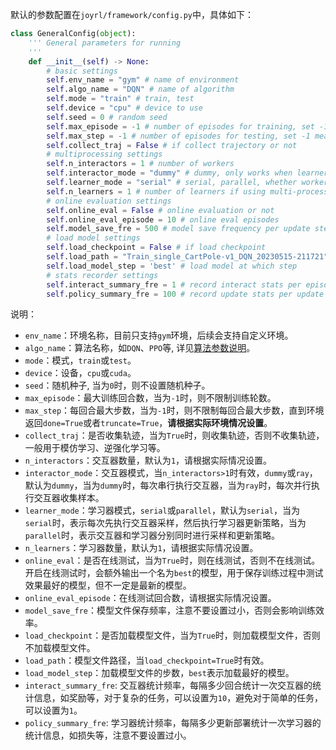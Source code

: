 
默认的参数配置在`joyrl/framework/config.py`中，具体如下：

``` python
class GeneralConfig(object):
    ''' General parameters for running
    '''
    def __init__(self) -> None:
        # basic settings
        self.env_name = "gym" # name of environment
        self.algo_name = "DQN" # name of algorithm
        self.mode = "train" # train, test
        self.device = "cpu" # device to use
        self.seed = 0 # random seed
        self.max_episode = -1 # number of episodes for training, set -1 to keep running
        self.max_step = -1 # number of episodes for testing, set -1 means unlimited steps
        self.collect_traj = False # if collect trajectory or not
        # multiprocessing settings
        self.n_interactors = 1 # number of workers
        self.interactor_mode = "dummy" # dummy, only works when learner_mode is serial
        self.learner_mode = "serial" # serial, parallel, whether workers and learners are in parallel
        self.n_learners = 1 # number of learners if using multi-processing, default 1
        # online evaluation settings
        self.online_eval = False # online evaluation or not
        self.online_eval_episode = 10 # online eval episodes
        self.model_save_fre = 500 # model save frequency per update step
        # load model settings
        self.load_checkpoint = False # if load checkpoint
        self.load_path = "Train_single_CartPole-v1_DQN_20230515-211721" # path to load model
        self.load_model_step = 'best' # load model at which step
        # stats recorder settings
        self.interact_summary_fre = 1 # record interact stats per episode
        self.policy_summary_fre = 100 # record update stats per update step
```

说明：

* `env_name`：环境名称，目前只支持`gym`环境，后续会支持自定义环境。
* `algo_name`：算法名称，如`DQN`、`PPO`等, 详见[算法参数说明](./algo_cfg.md)。
* `mode`：模式，`train`或`test`。
* `device`：设备，`cpu`或`cuda`。
* `seed`：随机种子, 当为`0`时，则不设置随机种子。
* `max_episode`：最大训练回合数，当为`-1`时，则不限制训练轮数。
* `max_step`：每回合最大步数，当为`-1`时，则不限制每回合最大步数，直到环境返回`done=True`或者`truncate=True`，**请根据实际环境情况设置**。
* `collect_traj`：是否收集轨迹，当为`True`时，则收集轨迹，否则不收集轨迹，一般用于模仿学习、逆强化学习等。
* `n_interactors`：交互器数量，默认为`1`，请根据实际情况设置。
* `interactor_mode`：交互器模式，当`n_interactors>1`时有效，`dummy`或`ray`，默认为`dummy`，当为`dummy`时，每次串行执行交互器，当为`ray`时，每次并行执行交互器收集样本。
* `learner_mode`：学习器模式，`serial`或`parallel`，默认为`serial`，当为`serial`时，表示每次先执行交互器采样，然后执行学习器更新策略，当为`parallel`时，表示交互器和学习器分别同时进行采样和更新策略。
* `n_learners`：学习器数量，默认为`1`，请根据实际情况设置。
* `online_eval`：是否在线测试，当为`True`时，则在线测试，否则不在线测试。开启在线测试时，会额外输出一个名为`best`的模型，用于保存训练过程中测试效果最好的模型，但不一定是最新的模型。
* `online_eval_episode`：在线测试回合数，请根据实际情况设置。
* `model_save_fre`：模型文件保存频率，注意不要设置过小，否则会影响训练效率。
* `load_checkpoint`：是否加载模型文件，当为`True`时，则加载模型文件，否则不加载模型文件。
* `load_path`：模型文件路径，当`load_checkpoint=True`时有效。
* `load_model_step`：加载模型文件的步数，`best`表示加载最好的模型。
* `interact_summary_fre`: 交互器统计频率，每隔多少回合统计一次交互器的统计信息，如奖励等，对于复杂的任务，可以设置为`10`，避免对于简单的任务，可以设置为`1`。
* `policy_summary_fre`: 学习器统计频率，每隔多少更新部署统计一次学习器的统计信息，如损失等，注意不要设置过小。